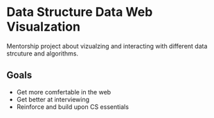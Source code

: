 # Data Structure Data Web Visualzation

Mentorship project about vizualzing and interacting with different data strcuture and algorithms.

## Goals
- Get more comfertable in the web
- Get better at interviewing
- Reinforce and build upon CS essentials